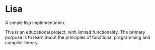 Lisa
====

A simple lisp implementation. 

This is an educational project, with limited functionality. The primary purpose is to learn about the principles of functional programming and compiler theory. 
